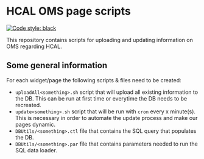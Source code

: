 # HCAL OMS page scripts

[![Code style: black](https://img.shields.io/badge/code%20style-black-000000.svg)](https://github.com/psf/black)

This repository contains scripts for uploading and updating information on OMS regarding HCAL.

## Some general information

For each widget/page the following scripts & files need to be created:

- `uploadAll<something>.sh` script that will upload all existing information to the DB. This can be run at first time or everytime the DB needs to be recreated.
- `update<something>.sh` script that will be run with `cron` every x minute(s). This is necessary in order to automate the update process and make our pages dynamic.
- `DBUtils/<something>.ctl` file that contains the SQL query that populates the DB.
- `DBUtils/<something>.par` file that contains parameters needed to run the SQL data loader.
